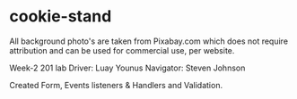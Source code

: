 # cookie-stand
All background photo's are taken from Pixabay.com which does not require attribution and can be used for commercial use, per website.

Week-2 201 lab
Driver: Luay Younus
Navigator: Steven Johnson

Created Form, Events listeners & Handlers and Validation.
